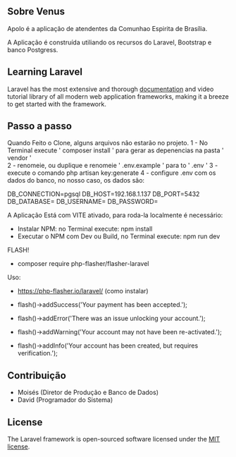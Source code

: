 ## Sobre Venus

Apolo é a aplicação de atendentes da Comunhao Espirita de Brasília.

A Aplicação é construída utiliando os recursos do Laravel, Bootstrap e banco Postgress.

## Learning Laravel

Laravel has the most extensive and thorough [documentation](https://laravel.com/docs) and video tutorial library of all modern web application frameworks, making it a breeze to get started with the framework.

## Passo a passo

Quando Feito o Clone, alguns arquivos não estarão no projeto.
1 - No Terminal execute  ' composer install ' para gerar as depenencias na pasta ' vendor '  
2 - renomeie, ou duplique e renomeie ' .env.example ' para to ' .env '
3 - execute o comando php artisan key:generate
4 - configure .env com os dados do banco, no nosso caso, os dados são: 

DB_CONNECTION=pgsql
DB_HOST=192.168.1.137
DB_PORT=5432
DB_DATABASE=
DB_USERNAME=
DB_PASSWORD=

A Aplicação Está com VITE ativado, para roda-la localmente é necessário:
 - Instalar NPM: no Terminal execute: npm install
 - Executar o NPM com Dev ou Build, no Terminal execute: npm run dev

FLASH!
 - composer require php-flasher/flasher-laravel

 Uso:

 - https://php-flasher.io/laravel/ (como instalar)

 - flash()->addSuccess('Your payment has been accepted.');

 - flash()->addError('There was an issue unlocking your account.');

 - flash()->addWarning('Your account may not have been re-activated.');

 - flash()->addInfo('Your account has been created, but requires verification.');

## Contribuição

 - Moisés (Diretor de Produção e Banco de Dados)
 - David (Programador do Sistema)

## License

The Laravel framework is open-sourced software licensed under the [MIT license](https://opensource.org/licenses/MIT).
